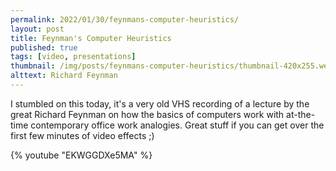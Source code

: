 ```yaml
---
permalink: 2022/01/30/feynmans-computer-heuristics/
layout: post
title: Feynman's Computer Heuristics
published: true
tags: [video, presentations]
thumbnail: /img/posts/feynmans-computer-heuristics/thumbnail-420x255.webp
alttext: Richard Feynman
---
```


I stumbled on this today, it's a very old VHS recording of a lecture by the great Richard Feynman on how the basics of computers work with at-the-time contemporary
office work analogies. Great stuff if you can get over the first few minutes of video effects ;)

{% youtube "EKWGGDXe5MA" %}
